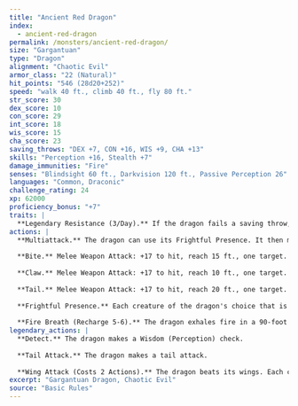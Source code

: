 ```yaml
---
title: "Ancient Red Dragon"
index:
  - ancient-red-dragon
permalink: /monsters/ancient-red-dragon/
size: "Gargantuan"
type: "Dragon"
alignment: "Chaotic Evil"
armor_class: "22 (Natural)"
hit_points: "546 (28d20+252)"
speed: "walk 40 ft., climb 40 ft., fly 80 ft."
str_score: 30
dex_score: 10
con_score: 29
int_score: 18
wis_score: 15
cha_score: 23
saving_throws: "DEX +7, CON +16, WIS +9, CHA +13"
skills: "Perception +16, Stealth +7"
damage_immunities: "Fire"
senses: "Blindsight 60 ft., Darkvision 120 ft., Passive Perception 26"
languages: "Common, Draconic"
challenge_rating: 24
xp: 62000
proficiency_bonus: "+7"
traits: |
  **Legendary Resistance (3/Day).** If the dragon fails a saving throw, it can choose to succeed instead.
actions: |
  **Multiattack.** The dragon can use its Frightful Presence. It then makes three attacks: one with its bite and two with its claws.
  
  **Bite.** Melee Weapon Attack: +17 to hit, reach 15 ft., one target. Hit: 21 (2d10 + 10) piercing damage plus 14 (4d6) fire damage.
  
  **Claw.** Melee Weapon Attack: +17 to hit, reach 10 ft., one target. Hit: 17 (2d6 + 10) slashing damage.
  
  **Tail.** Melee Weapon Attack: +17 to hit, reach 20 ft., one target. Hit: 19 (2d8 + 10) bludgeoning damage.
  
  **Frightful Presence.** Each creature of the dragon's choice that is within 120 feet of the dragon and aware of it must succeed on a DC 21 Wisdom saving throw or become frightened for 1 minute. A creature can repeat the saving throw at the end of each of its turns, ending the effect on itself on a success. If a creature's saving throw is successful or the effect ends for it, the creature is immune to the dragon's Frightful Presence for the next 24 hours.
  
  **Fire Breath (Recharge 5-6).** The dragon exhales fire in a 90-foot cone. Each creature in that area must make a DC 24 Dexterity saving throw, taking 91 (26d6) fire damage on a failed save, or half as much damage on a successful one.  
legendary_actions: |
  **Detect.** The dragon makes a Wisdom (Perception) check.
  
  **Tail Attack.** The dragon makes a tail attack.
  
  **Wing Attack (Costs 2 Actions).** The dragon beats its wings. Each creature within 15 ft. of the dragon must succeed on a DC 25 Dexterity saving throw or take 17 (2d6 + 10) bludgeoning damage and be knocked prone. The dragon can then fly up to half its flying speed.
excerpt: "Gargantuan Dragon, Chaotic Evil"
source: "Basic Rules"
---
```

